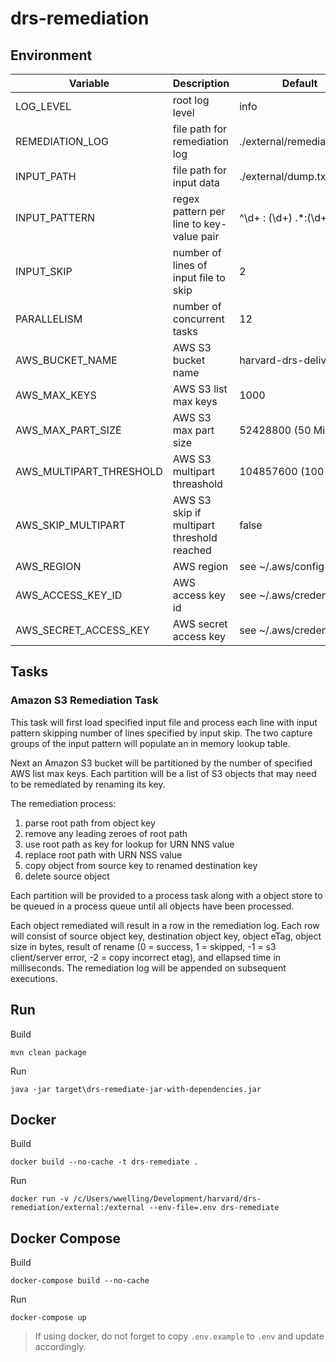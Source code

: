 # drs-remediation

## Environment

| Variable                | Description                                | Default                    |
| ----------------------- | ------------------------------------------ | -------------------------- |
| LOG_LEVEL               | root log level                             | info                       |
| REMEDIATION_LOG         | file path for remediation log              | ./external/remediation.log |
| INPUT_PATH              | file path for input data                   | ./external/dump.txt        |
| INPUT_PATTERN           | regex pattern per line to key-value pair   | ^\\d+ : (\\d+) .*:(\\d+)$  |
| INPUT_SKIP              | number of lines of input file to skip      | 2                          |
| PARALLELISM             | number of concurrent tasks                 | 12                         |
| AWS_BUCKET_NAME         | AWS S3 bucket name                         | harvard-drs-delivery       |
| AWS_MAX_KEYS            | AWS S3 list max keys                       | 1000                       |
| AWS_MAX_PART_SIZE       | AWS S3 max part size                       | 52428800 (50 MiB)          |
| AWS_MULTIPART_THRESHOLD | AWS S3 multipart threashold                | 104857600 (100 MiB)        |
| AWS_SKIP_MULTIPART      | AWS S3 skip if multipart threshold reached | false                      |
| AWS_REGION              | AWS region                                 | see ~/.aws/config          |
| AWS_ACCESS_KEY_ID       | AWS access key id                          | see ~/.aws/credentials     |
| AWS_SECRET_ACCESS_KEY   | AWS secret access key                      | see ~/.aws/credentials     |

## Tasks

### Amazon S3 Remediation Task

This task will first load specified input file and process each line with input pattern skipping number of lines specified by input skip. The two capture groups of the input pattern will populate an in memory lookup table.

Next an Amazon S3 bucket will be partitioned by the number of specified AWS list max keys. Each partition will be a list of S3 objects that may need to be remediated by renaming its key.

The remediation process:

1. parse root path from object key
2. remove any leading zeroes of root path
3. use root path as key for lookup for URN NNS value
4. replace root path with URN NSS value
5. copy object from source key to renamed destination key
6. delete source object

Each partition will be provided to a process task along with a object store to be queued in a process queue until all objects have been processed.

Each object remediated will result in a row in the remediation log. Each row will consist of source object key, destination object key, object eTag, object size in bytes, result of rename (0 = success, 1 = skipped, -1 = s3 client/server error, -2 = copy incorrect etag), and ellapsed time in milliseconds. The remediation log will be appended on subsequent executions.

## Run

Build
```
mvn clean package
```

Run
```
java -jar target\drs-remediate-jar-with-dependencies.jar
```

## Docker

Build
```
docker build --no-cache -t drs-remediate .
```

Run
```
docker run -v /c/Users/wwelling/Development/harvard/drs-remediation/external:/external --env-file=.env drs-remediate
```

## Docker Compose

Build
```
docker-compose build --no-cache
```

Run
```
docker-compose up
```

> If using docker, do not forget to copy `.env.example` to `.env` and update accordingly.
